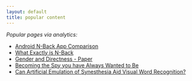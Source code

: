 ```yaml
---
layout: default
title: popular content
---
```


<p><em>Popular pages via analytics:</em></p>

<ul>
	<li><a href="/main/2011/8/10/android-n-back-app-comparison.html">Android N-Back App Comparison</a></li>
	<li><a href="/main/2011/8/9/what-exactly-is-n-back.html">What Exactly is N-Back</a></li>
	<li><a href="/writing/2012/03/11/gender-and-directness-paper.html">Gender and Directness - Paper</a></li>
	<li><a href="/writing/2012/04/30/becoming-the-spy-you-always-wanted-to-be.html">Becoming the Spy you have Always Wanted to Be</a></li>
	<li><a href="/writing/2011/06/02/can-artificial-emulation-of-synesthesia-paper.html">Can Artificial Emulation of Synesthesia Aid Visual Word Recognition?</a></li>
</ul>
